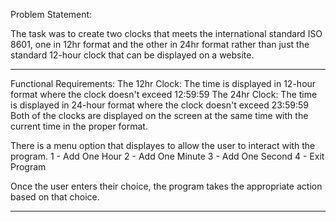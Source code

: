 Problem Statement:

The task was to create two clocks that meets the international standard ISO 8601, one in 12hr format and the other in 24hr format rather than just the standard 12-hour clock that can be displayed on a website. 

-------------------------------------------------------------------------------------------------------------------------------

Functional Requirements:
The 12hr Clock: The time is displayed in 12-hour format where the clock doesn't exceed 12:59:59
The 24hr Clock: The time is displayed in 24-hour format where the clock doesn't exceed 23:59:59
Both of the clocks are displayed on the screen at the same time with the current time in the proper format.

There is a menu option that displayes to allow the user to interact with the program.
1 - Add One Hour
2 - Add One Minute
3 - Add One Second
4 - Exit Program

Once the user enters their choice, the program takes the appropriate action based on that choice.

-------------------------------------------------------------------------------------------------------------------------------

